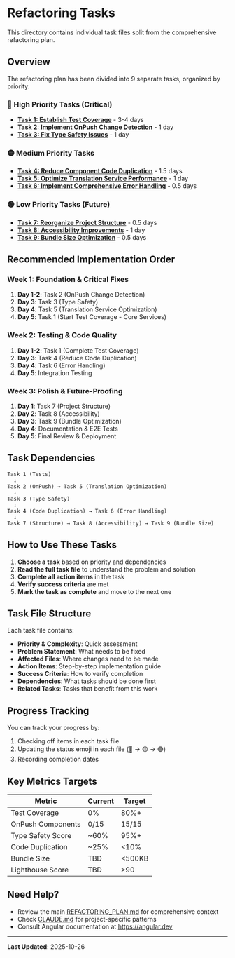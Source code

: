 # Refactoring Tasks

This directory contains individual task files split from the comprehensive refactoring plan.

## Overview

The refactoring plan has been divided into 9 separate tasks, organized by priority:

### 🔴 High Priority Tasks (Critical)
- **[Task 1: Establish Test Coverage](./task-01.md)** - 3-4 days
- **[Task 2: Implement OnPush Change Detection](./task-02.md)** - 1 day
- **[Task 3: Fix Type Safety Issues](./task-03.md)** - 1 day

### 🟡 Medium Priority Tasks
- **[Task 4: Reduce Component Code Duplication](./task-04.md)** - 1.5 days
- **[Task 5: Optimize Translation Service Performance](./task-05.md)** - 1 day
- **[Task 6: Implement Comprehensive Error Handling](./task-06.md)** - 0.5 days

### 🟢 Low Priority Tasks (Future)
- **[Task 7: Reorganize Project Structure](./task-07.md)** - 0.5 days
- **[Task 8: Accessibility Improvements](./task-08.md)** - 1 day
- **[Task 9: Bundle Size Optimization](./task-09.md)** - 0.5 days

## Recommended Implementation Order

### Week 1: Foundation & Critical Fixes
1. **Day 1-2**: Task 2 (OnPush Change Detection)
2. **Day 3**: Task 3 (Type Safety)
3. **Day 4**: Task 5 (Translation Service Optimization)
4. **Day 5**: Task 1 (Start Test Coverage - Core Services)

### Week 2: Testing & Code Quality
1. **Day 1-2**: Task 1 (Complete Test Coverage)
2. **Day 3**: Task 4 (Reduce Code Duplication)
3. **Day 4**: Task 6 (Error Handling)
4. **Day 5**: Integration Testing

### Week 3: Polish & Future-Proofing
1. **Day 1**: Task 7 (Project Structure)
2. **Day 2**: Task 8 (Accessibility)
3. **Day 3**: Task 9 (Bundle Optimization)
4. **Day 4**: Documentation & E2E Tests
5. **Day 5**: Final Review & Deployment

## Task Dependencies

```
Task 1 (Tests)
  ↓
Task 2 (OnPush) → Task 5 (Translation Optimization)
  ↓
Task 3 (Type Safety)
  ↓
Task 4 (Code Duplication) → Task 6 (Error Handling)
  ↓
Task 7 (Structure) → Task 8 (Accessibility) → Task 9 (Bundle Size)
```

## How to Use These Tasks

1. **Choose a task** based on priority and dependencies
2. **Read the full task file** to understand the problem and solution
3. **Complete all action items** in the task
4. **Verify success criteria** are met
5. **Mark the task as complete** and move to the next one

## Task File Structure

Each task file contains:
- **Priority & Complexity**: Quick assessment
- **Problem Statement**: What needs to be fixed
- **Affected Files**: Where changes need to be made
- **Action Items**: Step-by-step implementation guide
- **Success Criteria**: How to verify completion
- **Dependencies**: What tasks should be done first
- **Related Tasks**: Tasks that benefit from this work

## Progress Tracking

You can track your progress by:
1. Checking off items in each task file
2. Updating the status emoji in each file (🔴 → 🟡 → 🟢)
3. Recording completion dates

## Key Metrics Targets

| Metric | Current | Target |
|--------|---------|--------|
| Test Coverage | 0% | 80%+ |
| OnPush Components | 0/15 | 15/15 |
| Type Safety Score | ~60% | 95%+ |
| Code Duplication | ~25% | <10% |
| Bundle Size | TBD | <500KB |
| Lighthouse Score | TBD | >90 |

## Need Help?

- Review the main [REFACTORING_PLAN.md](../REFACTORING_PLAN.md) for comprehensive context
- Check [CLAUDE.md](../CLAUDE.md) for project-specific patterns
- Consult Angular documentation at https://angular.dev

---

**Last Updated**: 2025-10-26
